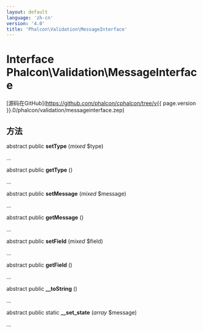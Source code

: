 ```yaml
---
layout: default
language: 'zh-cn'
version: '4.0'
title: 'Phalcon\Validation\MessageInterface'
---
```

# Interface **Phalcon\Validation\MessageInterface**

[源码在GitHub](https://github.com/phalcon/cphalcon/tree/v{{ page.version }}.0/phalcon/validation/messageinterface.zep)

## 方法

abstract public **setType** (*mixed* $type)

...

abstract public **getType** ()

...

abstract public **setMessage** (*mixed* $message)

...

abstract public **getMessage** ()

...

abstract public **setField** (*mixed* $field)

...

abstract public **getField** ()

...

abstract public **__toString** ()

...

abstract public static **__set_state** (*array* $message)

...